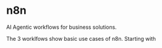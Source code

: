 # n8n

AI Agentic workflows for business solutions.

The 3 worklfows show basic use cases of n8n. Starting with 

